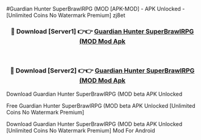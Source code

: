 #Guardian Hunter SuperBrawlRPG (MOD [APK-MOD] - APK Unlocked - [Unlimited Coins No Watermark Premium] zj8et



<div align="center">

<h3>🔴 Download [Server1] 👉👉 <a href="https://momento.my/?title=Guardian_Hunter_SuperBrawlRPG_(MOD">Guardian Hunter SuperBrawlRPG (MOD Mod Apk</a></h3><br>

<h3>🔴 Download [Server2] 👉👉 <a href="https://momento.my/?title=Guardian_Hunter_SuperBrawlRPG_(MOD">Guardian Hunter SuperBrawlRPG (MOD Mod Apk</a></h3>
</div>



Download Guardian Hunter SuperBrawlRPG (MOD beta APK Unlocked

Free Guardian Hunter SuperBrawlRPG (MOD beta APK Unlocked [Unlimited Coins No Watermark Premium]

Download Guardian Hunter SuperBrawlRPG (MOD beta APK Unlocked [Unlimited Coins No Watermark Premium] Mod For Android
